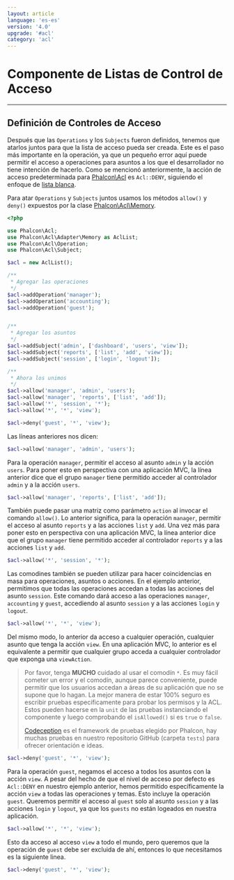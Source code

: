 ```yaml
---
layout: article
language: 'es-es'
version: '4.0'
upgrade: '#acl'
category: 'acl'
---
```

# Componente de Listas de Control de Acceso

* * *

## Definición de Controles de Acceso

Después que las `Operations` y los `Subjects` fueron definidos, tenemos que atarlos juntos para que la lista de acceso pueda ser creada. Este es el paso más importante en la operación, ya que un pequeño error aquí puede permitir el acceso a operaciones para asuntos a los que el desarrollador no tiene intención de hacerlo. Como se mencionó anteriormente, la acción de acceso predeterminada para [Phalcon\Acl](api/Phalcon_Acl) es `Acl::DENY`, siguiendo el enfoque de [lista blanca](https://en.wikipedia.org/wiki/Whitelisting).

Para atar `Operations` y `Subjects` juntos usamos los métodos `allow()` y `deny()` expuestos por la clase [Phalcon\Acl\Memory](api/Phalcon_Acl_Memory).

```php
<?php

use Phalcon\Acl;
use Phalcon\Acl\Adapter\Memory as AclList;
use Phalcon\Acl\Operation;
use Phalcon\Acl\Subject;

$acl = new AclList();

/**
 * Agregar las operaciones
 */
$acl->addOperation('manager');
$acl->addOperation('accounting');
$acl->addOperation('guest');


/**
 * Agregar los asuntos
 */
$acl->addSubject('admin', ['dashboard', 'users', 'view']);
$acl->addSubject('reports', ['list', 'add', 'view']);
$acl->addSubject('session', ['login', 'logout']);

/**
 * Ahora los unimos
 */
$acl->allow('manager', 'admin', 'users');
$acl->allow('manager', 'reports', ['list', 'add']);
$acl->allow('*', 'session', '*');
$acl->allow('*', '*', 'view');

$acl->deny('guest', '*', 'view');
```

Las líneas anteriores nos dicen:

```php
$acl->allow('manager', 'admin', 'users');
```

Para la operación `manager`, permitir el acceso al asunto `admin` y la acción `users`. Para poner esto en perspectiva con una aplicación MVC, la línea anterior dice que el grupo `manager` tiene permitido acceder al controlador `admin` y a la acción `users`.

```php
$acl->allow('manager', 'reports', ['list', 'add']);
```

También puede pasar una matriz como parámetro `action` al invocar el comando `allow()`. Lo anterior significa, para la operación `manager`, permitir el acceso al asunto `reports` y a las acciones `list` y `add`. Una vez más para poner esto en perspectiva con una aplicación MVC, la línea anterior dice que el grupo `manager` tiene permitido acceder al controlador `reports` y a las acciones `list` y `add`.

```php
$acl->allow('*', 'session', '*');
```

Las comodines también se pueden utilizar para hacer coincidencias en masa para operaciones, asuntos o acciones. En el ejemplo anterior, permitimos que todas las operaciones accedan a todas las acciones del asunto `session`. Este comando dará acceso a las operaciones `manager`, `accounting` y `guest`, accediendo al asunto `session` y a las acciones `login` y `logout`.

```php
$acl->allow('*', '*', 'view');
```

Del mismo modo, lo anterior da acceso a cualquier operación, cualquier asunto que tenga la acción `view`. En una aplicación MVC, lo anterior es el equivalente a permitir que cualquier grupo acceda a cualquier controlador que exponga una `viewAction`.

> Por favor, tenga **MUCHO** cuidado al usar el comodín `*`. Es muy fácil cometer un error y el comodín, aunque parece conveniente, puede permitir que los usuarios accedan a áreas de su aplicación que no se supone que lo hagan. La mejor manera de estar 100% seguro es escribir pruebas específicamente para probar los permisos y la ACL. Estos pueden hacerse en la `unit` de las pruebas instanciando el componente y luego comprobando el `isAllowed()` si es `true` o `false`.
> 
> [Codeception](https://codeception.com) es el framework de pruebas elegido por Phalcon, hay muchas pruebas en nuestro repositorio GitHub (carpeta `tests`) para ofrecer orientación e ideas.

```php
$acl->deny('guest', '*', 'view');
```

Para la operación `guest`, negamos el acceso a todos los asuntos con la acción `view`. A pesar del hecho de que el nivel de acceso por defecto es `Acl::DENY` en nuestro ejemplo anterior, hemos permitido específicamente la acción `view` a todas las operaciones y temas. Esto incluye la operación `guest`. Queremos permitir el acceso al `guest` solo al asunto `session` y a las acciones `login` y `logout`, ya que los `guests` no están logeados en nuestra aplicación.

```php
$acl->allow('*', '*', 'view');
```

Esto da acceso al acceso `view` a todo el mundo, pero queremos que la operación de `guest` debe ser excluida de ahí, entonces lo que necesitamos es la siguiente linea.

```php
$acl->deny('guest', '*', 'view');
```